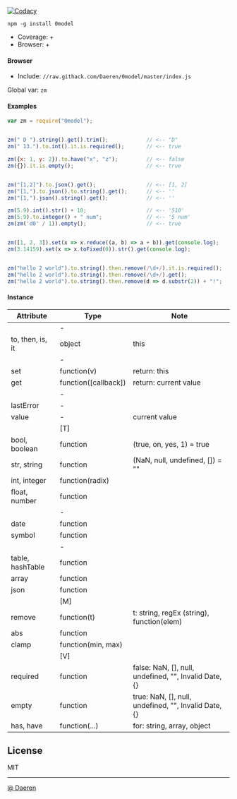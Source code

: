 [![Codacy][cod_b]][cod_l]



`npm -g install 0model`

* Coverage: +
* Browser: +



#### Browser

* Include: `//raw.githack.com/Daeren/0model/master/index.js`

Global var: `zm`



#### Examples

```js
var zm = require("0model");


zm(" D ").string().get().trim();            // <-- "D"
zm(" 13.").to.int().it.is.required();       // <-- true

zm({x: 1, y: 2}).to.have("x", "z");         // <-- false
zm({}).it.is.empty();                       // <-- true


zm("[1,2]").to.json().get();                // <-- [1, 2]
zm("[1,").to.json().to.string().get();      // <-- ''
zm("[1,").json().string().get();            // <-- ''

zm(5.9).int().str() + 10;                   // <-- '510'
zm(5.9).to.integer() + " num";              // <-- '5 num'
zm(zm('d0' / 1)).empty();                   // <-- true


zm([1, 2, 3]).set(x => x.reduce((a, b) => a + b)).get(console.log);
zm(3.14159).set(x => x.toFixed(0)).str().get(console.log);


zm("hello 2 world").to.string().then.remove(/\d+/).it.is.required();
zm("hello 2 world").to.string().then.remove(/\d+/).get();
zm("hello 2 world").to.string().then.remove(d => d.substr(2)) + "!";
```



#### Instance 

| Attribute         | Type                          | Note                                                                      |
|-------------------|-------------------------------|---------------------------------------------------------------------------|
|                   | -                             |                                                                           |
| to, then, is, it  | object                        | this                                                                      |
|                   | -                             |                                                                           |
| set               | function(v)                   | return: this                                                              |
| get               | function([callback])          | return: current value                                                     |
|                   | -                             |                                                                           |
| lastError         | -                             |                                                                           |
| value             | -                             | current value                                                             |
|                   | [T]                           |                                                                           |
| bool, boolean     | function                      | (true, on, yes, 1) = true                                                 |
| str, string       | function                      | (NaN, null, undefined, []) = ""                                           |
| int, integer      | function(radix)               |                                                                           |
| float, number     | function                      |                                                                           |
|                   | -                             |                                                                           |
| date              | function                      |                                                                           |
| symbol            | function                      |                                                                           |
|                   | -                             |                                                                           |
| table, hashTable  | function                      |                                                                           |
| array             | function                      |                                                                           |
| json              | function                      |                                                                           |
|                   | [M]                           |                                                                           |
| remove            | function(t)                   | t: string, regEx (string), function(elem)                                 |
| abs               | function                      |                                                                           |
| clamp             | function(min, max)            |                                                                           |
|                   | [V]                           |                                                                           |
| required          | function                      | false: NaN, [], null, undefined, "", Invalid Date, {}                     |
| empty             | function                      | true: NaN, [], null, undefined, "", Invalid Date, {}                      |
| has, have         | function(...)                 | for: string, array, object                                                |



## License

MIT

----------------------------------
[@ Daeren][1]


[1]: http://666.io

[cod_b]: https://img.shields.io/codacy/12d7cf4ff0b8466ca74cd504e689b779.svg
[cod_l]: https://www.codacy.com/app/daeren/0model/dashboard

